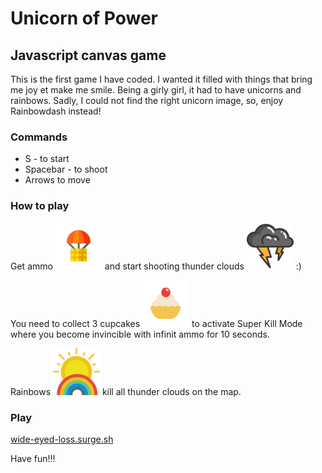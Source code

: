# Unicorn of Power

## Javascript canvas game

This is the first game I have coded. I wanted it filled with things that bring me joy et make me smile. Being a girly girl, it had to have unicorns and rainbows. Sadly, I could not find the right unicorn image, so, enjoy Rainbowdash instead!

### Commands

- S - to start
- Spacebar - to shoot
- Arrows to move

### How to play

Get ammo <img src="./images/ammo.png"> and start shooting thunder clouds <img src="./images/enemy.png"> :)

You need to collect 3 cupcakes <img src="./images/cupcake.png"> to activate Super Kill Mode where you become invincible with infinit ammo for 10 seconds.

Rainbows <img src="./images/rainbow.png"> kill all thunder clouds on the map.

### Play

[wide-eyed-loss.surge.sh](http://wide-eyed-loss.surge.sh)

Have fun!!!

